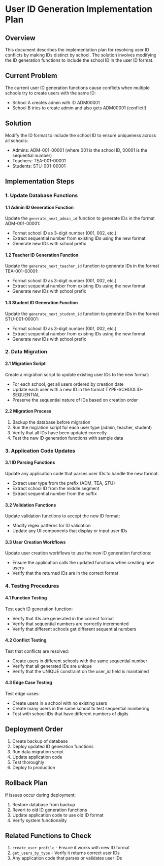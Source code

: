 # User ID Generation Implementation Plan

## Overview
This document describes the implementation plan for resolving user ID conflicts by making IDs distinct by school. The solution involves modifying the ID generation functions to include the school ID in the user ID format.

## Current Problem
The current user ID generation functions cause conflicts when multiple schools try to create users with the same ID:
- School A creates admin with ID ADM00001
- School B tries to create admin and also gets ADM00001 (conflict!)

## Solution
Modify the ID format to include the school ID to ensure uniqueness across all schools:
- Admins: ADM-001-00001 (where 001 is the school ID, 00001 is the sequential number)
- Teachers: TEA-001-00001
- Students: STU-001-00001

## Implementation Steps

### 1. Update Database Functions

#### 1.1 Admin ID Generation Function
Update the `generate_next_admin_id` function to generate IDs in the format ADM-001-00001:
- Format school ID as 3-digit number (001, 002, etc.)
- Extract sequential number from existing IDs using the new format
- Generate new IDs with school prefix

#### 1.2 Teacher ID Generation Function
Update the `generate_next_teacher_id` function to generate IDs in the format TEA-001-00001:
- Format school ID as 3-digit number (001, 002, etc.)
- Extract sequential number from existing IDs using the new format
- Generate new IDs with school prefix

#### 1.3 Student ID Generation Function
Update the `generate_next_student_id` function to generate IDs in the format STU-001-00001:
- Format school ID as 3-digit number (001, 002, etc.)
- Extract sequential number from existing IDs using the new format
- Generate new IDs with school prefix

### 2. Data Migration

#### 2.1 Migration Script
Create a migration script to update existing user IDs to the new format:
- For each school, get all users ordered by creation date
- Update each user with a new ID in the format TYPE-SCHOOLID-SEQUENTIAL
- Preserve the sequential nature of IDs based on creation order

#### 2.2 Migration Process
1. Backup the database before migration
2. Run the migration script for each user type (admin, teacher, student)
3. Verify that all IDs have been updated correctly
4. Test the new ID generation functions with sample data

### 3. Application Code Updates

#### 3.1 ID Parsing Functions
Update any application code that parses user IDs to handle the new format:
- Extract user type from the prefix (ADM, TEA, STU)
- Extract school ID from the middle segment
- Extract sequential number from the suffix

#### 3.2 Validation Functions
Update validation functions to accept the new ID format:
- Modify regex patterns for ID validation
- Update any UI components that display or input user IDs

#### 3.3 User Creation Workflows
Update user creation workflows to use the new ID generation functions:
- Ensure the application calls the updated functions when creating new users
- Verify that the returned IDs are in the correct format

### 4. Testing Procedures

#### 4.1 Function Testing
Test each ID generation function:
- Verify that IDs are generated in the correct format
- Verify that sequential numbers are correctly incremented
- Verify that different schools get different sequential numbers

#### 4.2 Conflict Testing
Test that conflicts are resolved:
- Create users in different schools with the same sequential number
- Verify that all generated IDs are unique
- Verify that the UNIQUE constraint on the user_id field is maintained

#### 4.3 Edge Case Testing
Test edge cases:
- Create users in a school with no existing users
- Create many users in the same school to test sequential numbering
- Test with school IDs that have different numbers of digits

## Deployment Order
1. Create backup of database
2. Deploy updated ID generation functions
3. Run data migration script
4. Update application code
5. Test thoroughly
6. Deploy to production

## Rollback Plan
If issues occur during deployment:
1. Restore database from backup
2. Revert to old ID generation functions
3. Update application code to use old ID format
4. Verify system functionality

## Related Functions to Check
1. `create_user_profile` - Ensure it works with new ID format
2. `get_users_by_type` - Verify it returns correct user IDs
3. Any application code that parses or validates user IDs